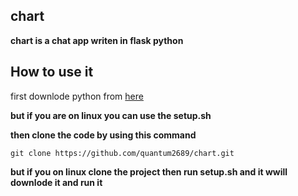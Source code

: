 ## chart

**chart is a chat app writen in flask python**

## How to use it

first downlode python from [here](https://www.python.org/)

**but if you are on linux you can use the setup.sh**

**then clone the code by using this command**

```git clone https://github.com/quantum2689/chart.git```

**but if you on linux clone the project then run setup.sh and it wwill downlode it and run it**
